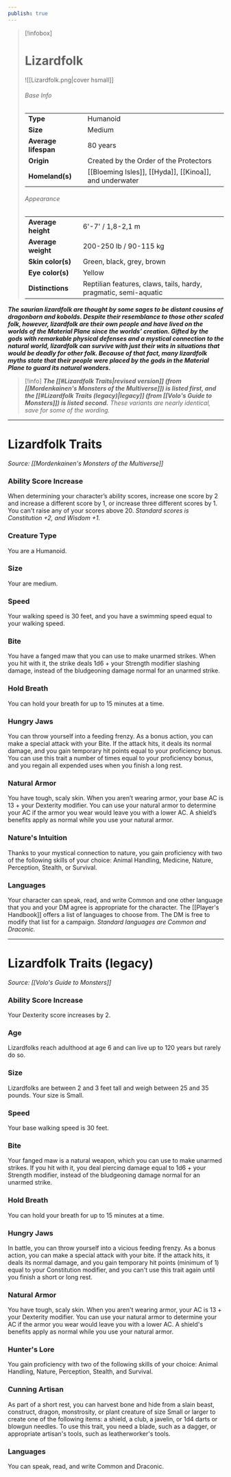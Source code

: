 ```yaml
---
publish: true
---
```

> [!infobox]
> # Lizardfolk
> ![[Lizardfolk.png|cover hsmall]]
> ###### Base Info
> | | |  
> |---|---|  
> | **Type** | Humanoid |
> | **Size** | Medium |
> | **Average lifespan** | 80 years |
> | **Origin** | Created by the Order of the Protectors |
> | **Homeland(s)** | [[Bloeming Isles]], [[Hyda]], [[Kinoa]], and underwater |
> ###### Appearance
> | | |  
> |---|---|  
> | **Average height** | 6'-7' / 1,8-2,1 m |
> | **Average weight** | 200-250 lb / 90-115 kg |
> | **Skin color(s)** | Green, black, grey, brown |
> | **Eye color(s)** | Yellow |
> | **Distinctions** | Reptilian features, claws, tails, hardy, pragmatic, semi-aquatic |

***The saurian lizardfolk are thought by some sages to be distant cousins of dragonborn and kobolds. Despite their resemblance to those other scaled folk, however, lizardfolk are their own people and have lived on the worlds of the Material Plane since the worlds’ creation. Gifted by the gods with remarkable physical defenses and a mystical connection to the natural world, lizardfolk can survive with just their wits in situations that would be deadly for other folk. Because of that fact, many lizardfolk myths state that their people were placed by the gods in the Material Plane to guard its natural wonders.***

> [!info]
> ***The [[#Lizardfolk Traits|revised version]] (from [[Mordenkainen's Monsters of the Multiverse]]) is listed first, and the [[#Lizardfolk Traits (legacy)|legacy]] (from [[Volo's Guide to Monsters]]) is listed second.***
> *These variants are nearly identical, save for some of the wording.* 

***
# Lizardfolk Traits
*Source: [[Mordenkainen's Monsters of the Multiverse]]*
### **Ability Score Increase** 
When determining your character’s ability scores, increase one score by 2 and increase a different score by 1, or increase three different scores by 1. You can't raise any of your scores above 20.
*Standard scores is Constitution +2, and Wisdom +1.*
### **Creature Type** 
You are a Humanoid. 
### **Size** 
Your are medium.
### **Speed** 
Your walking speed is 30 feet, and you have a swimming speed equal to your walking speed.
### **Bite**
You have a fanged maw that you can use to make unarmed strikes. When you hit with it, the strike deals 1d6 + your Strength modifier slashing damage, instead of the bludgeoning damage normal for an unarmed strike.
### **Hold Breath**
You can hold your breath for up to 15 minutes at a time.
### **Hungry Jaws**
You can throw yourself into a feeding frenzy. As a bonus action, you can make a special attack with your Bite. If the attack hits, it deals its normal damage, and you gain temporary hit points equal to your proficiency bonus. You can use this trait a number of times equal to your proficiency bonus, and you regain all expended uses when you finish a long rest.
### **Natural Armor**
You have tough, scaly skin. When you aren’t wearing armor, your base AC is 13 + your Dexterity modifier. You can use your natural armor to determine your AC if the armor you wear would leave you with a lower AC. A shield’s benefits apply as normal while you use your natural armor.
### **Nature's Intuition**
Thanks to your mystical connection to nature, you gain proficiency with two of the following skills of your choice: Animal Handling, Medicine, Nature, Perception, Stealth, or Survival.
### **Languages** 
Your character can speak, read, and write Common and one other language that you and your DM agree is appropriate for the character. The [[Player's Handbook]] offers a list of languages to choose from. The DM is free to modify that list for a campaign.
*Standard languages are Common and Draconic.*
***
# Lizardfolk Traits (legacy)
*Source: [[Volo's Guide to Monsters]]*
### **Ability Score Increase** 
Your Dexterity score increases by 2.
### **Age**
Lizardfolks reach adulthood at age 6 and can live up to 120 years but rarely do so.
### **Size** 
Lizardfolks are between 2 and 3 feet tall and weigh between 25 and 35 pounds. Your size is Small.
### **Speed** 
Your base walking speed is 30 feet.
### **Bite**
Your fanged maw is a natural weapon, which you can use to make unarmed strikes. If you hit with it, you deal piercing damage equal to 1d6 + your Strength modifier, instead of the bludgeoning damage normal for an unarmed strike.
### **Hold Breath**
You can hold your breath for up to 15 minutes at a time.
### **Hungry Jaws**
In battle, you can throw yourself into a vicious feeding frenzy. As a bonus action, you can make a special attack with your bite. If the attack hits, it deals its normal damage, and you gain temporary hit points (minimum of 1) equal to your Constitution modifier, and you can't use this trait again until you finish a short or long rest.
### **Natural Armor**
You have tough, scaly skin. When you aren't wearing armor, your AC is 13 + your Dexterity modifier. You can use your natural armor to determine your AC if the armor you wear would leave you with a lower AC. A shield's benefits apply as normal while you use your natural armor.
### **Hunter's Lore**
You gain proficiency with two of the following skills of your choice: Animal Handling, Nature, Perception, Stealth, and Survival.
### **Cunning Artisan**
As part of a short rest, you can harvest bone and hide from a slain beast, construct, dragon, monstrosity, or plant creature of size Small or larger to create one of the following items: a shield, a club, a javelin, or 1d4 darts or blowgun needles. To use this trait, you need a blade, such as a dagger, or appropriate artisan's tools, such as leatherworker's tools.
### **Languages**
You can speak, read, and write Common and Draconic.